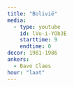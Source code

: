 ```yaml
---
title: "Bolivië"
media:
  - type: youtube
    id: lVu-i-YOb3E
    starttime: 9
    endtime: 0
decor: 1981-1986
ankers:
  - Bavo Claes
hour: "laat"
---
```

